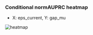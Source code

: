 ### Conditional normAUPRC heatmap

- X: eps_current, Y: gap_mu

![heatmap](/home/elicer/project_0814_2/results/20250817-210425/holdout/conditional_heatmap_eps_current_vs_gap_mu.png)
